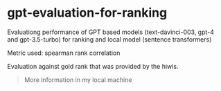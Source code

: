 # gpt-evaluation-for-ranking
Evaluationg performance of GPT based models (text-davinci-003, gpt-4 and gpt-3.5-turbo) for ranking and local model (sentence transformers) 

Metric used: spearman rank correlation

Evaluation against gold rank that was provided by the hiwis.

> More information in my local machine
